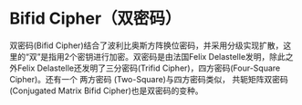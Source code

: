 Bifid Cipher（双密码）
=============================

双密码(Bifid Cipher)结合了波利比奥斯方阵换位密码，并采用分级实现扩散，这里的“双”是指用2个密钥进行加密。双密码是由法国Felix Delastelle发明，除此之外Felix Delastelle还发明了三分密码(Trifid Cipher)，四方密码(Four-Square Cipher)。还有一个 两方密码 (Two-Square)与四方密码类似， 共轭矩阵双密码 (Conjugated Matrix Bifid Cipher)也是双密码的变种。